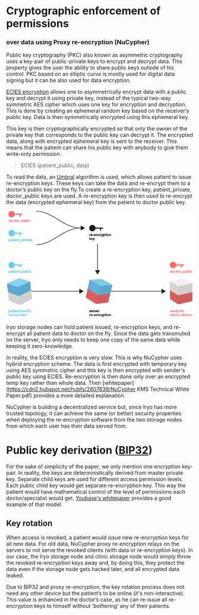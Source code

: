 # **Cryptographic enforcement of permissions**

### **over data using Proxy re-encryption \(NuCypher\)**

Public key cryptography \(PKC\) also known as asymmetric cryptography uses a key-pair of public-private keys to encrypt and decrypt data. This property gives the user the ability to share public keys outside of his control. PKC based on an elliptic curve is mostly used for digital data signing but it can be also used for data encryption.

[ECIES encryption](https://www.gitbook.com/book/iryo/whitepaper/edit#) allows one to asymmetrically encrypt data with a public key and decrypt it using private key, instead of the typical two-way symmetric AES cipher which uses one key for encryption and decryption. This is done by creating an ephemeral random key based on the receiver’s public key. Data is then symmetrically encrypted using this ephemeral key.

This key is then cryptographically encrypted so that only the owner of the private key that corresponds to the public key can decrypt it. The encrypted data, along with encrypted ephemeral key is sent to the receiver. This means that the patient can share his public key with anybody to give them write-only permission.

> ECIES \(patient\_public, data\)

To read the data, an [Umbral](https://github.com/nucypher/nucypher-kms/blob/master/nkms/crypto/api.py#L384) algorithm is used, which allows patient to issue re-encryption keys. These keys can take the data and re-encrypt them to a doctor’s public key on the fly.To create a re-encryption key, patient\_private, doctor\_public keys are used. A re-encryption key is then used to re-encrypt the data \(encrypted ephemeral key\) from the patient to doctor public key.



![](assets/6.png)

  
Iryo storage nodes can hold patient issued, re-encryption keys, and re-encrypt all patient data to doctor on the fly. Since the data gets transmuted on the server, Iryo only needs to keep one copy of the same data while keeping it zero-knowledge.

In reality, the ECIES encryption is very slow. This is why NuCypher uses hybrid encryption scheme. The data is first encrypted with temporary key using AES symmetric cipher and this key is then encrypted with sender's public key using ECIES. Re-encryption is then done only over an encrypted temp key rather than whole data. Their [whitepaper](https://cdn2.hubspot.net/hubfs/2807639/NuCypher KMS Technical White Paper.pdf) provides a more detailed explanation.

NuCypher is building a decentralized service but, since Iryo has more trusted topology, it can achieve the same \(or better\) security properties when deploying the re-encryption software from the two storage nodes from which each user has their data served from.

# **Public key derivation \(**[**BIP32**](https://github.com/bitcoin/bips/blob/master/bip-0032.mediawiki)**\)**

For the sake of simplicity of the paper, we only mention one encryption key-pair. In reality, the keys are deterministically derived from master private key. Separate child keys are used for different access permission levels. Each public child key would get separate re-encryption key. This way the patient would have mathematical control of the level of permissions each doctor/specialist would get. [Youbase's whitepaper](https://paper.youbase.io/content/structured-data.html#path-levels) provides a good example of that model.

## **Key rotation**

When access is revoked, a patient would issue new re-encryption keys for all new data. For old data, NuCypher proxy re-encryption relays on the servers to not serve the revoked clients \(with data or re-encryption keys\). In our case, the Iryo storage node and clinic storage node would simply throw the revoked re-encryption keys away and, by doing this, they protect the data even if the storage node gets hacked later, and all encrypted data leaked.

Due to BIP32 and proxy re-encryption, the key rotation process does not need any other device but the patient’s to be online \(it's non-interactive\). This value is enhanced in the doctor’s case, as he can re-issue all re-encryption keys to himself without ‘bothering’ any of their patients.


